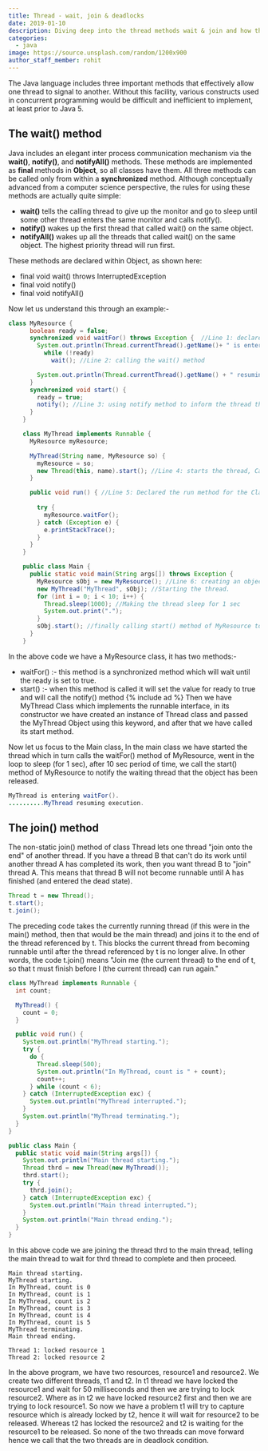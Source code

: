 ```yaml
---
title: Thread - wait, join & deadlocks
date: 2019-01-10
description: Diving deep into the thread methods wait & join and how they work in sync to give desired result. 
categories:
  - java
image: https://source.unsplash.com/random/1200x900
author_staff_member: rohit
---
```


The Java language includes three important methods that effectively allow one thread to signal to another. Without this facility, various constructs used in concurrent programming would be difficult and inefficient to implement, at least prior to Java 5.

## The wait() method

Java includes an elegant inter process communication mechanism via the **wait()**, **notify()**, and **notifyAll()** methods. These methods are implemented as **final** methods in **Object**, so all classes have them. All three methods can be called only from within a **synchronized** method. Although conceptually advanced from a computer science perspective, the rules for using these methods are actually quite simple:

- **wait()** tells the calling thread to give up the monitor and go to sleep until some other thread enters the same monitor and calls notify().
- **notify()** wakes up the first thread that called wait() on the same object.
- **notifyAll()** wakes up all the threads that called wait() on the same object. The highest priority thread will run first.

These methods are declared within Object, as shown here:
- final void wait() throws InterruptedException 
- final void notify() 
- final void notifyAll()

Now let us understand this through an example:-

```java
class MyResource {
	  boolean ready = false;
	  synchronized void waitFor() throws Exception {  //Line 1: declare method as synchronized
	    System.out.println(Thread.currentThread().getName()+ " is entering waitFor().");
	      while (!ready)
	        wait(); //Line 2: calling the wait() method

	    System.out.println(Thread.currentThread().getName() + " resuming execution.");
	  }
	  synchronized void start() {
	    ready = true;
	    notify(); //Line 3: using notify method to inform the thread that object has been released
	  }
	}

	class MyThread implements Runnable {
	  MyResource myResource;

	  MyThread(String name, MyResource so) {
	    myResource = so;
	    new Thread(this, name).start(); //Line 4: starts the thread, Calling run() of Line 5.
	  }

	  public void run() { //Line 5: Declared the run method for the Class MyThread
	   
	    try {
	      myResource.waitFor();
	    } catch (Exception e) {
	      e.printStackTrace();
	    }
	  }
	}

	public class Main {
	  public static void main(String args[]) throws Exception {
	    MyResource sObj = new MyResource(); //Line 6: creating an object of MyResource
	    new MyThread("MyThread", sObj); //Starting the thread.
	    for (int i = 0; i < 10; i++) { 
	      Thread.sleep(1000); //Making the thread sleep for 1 sec
	      System.out.print(".");
	    }
	    sObj.start(); //finally calling start() method of MyResource to notify the thread.
	  }
	}
```

In the above code we have a MyResource class, it has two methods:-

- waitFor() :- this method is a synchronized method which will wait until the ready is set to true.
- start() :- when this method is called it will set the value for ready to true and will call the notify() method 
{% include ad %}
Then we have MyThread Class which implements the runnable interface, in its constructor we have created an instance of Thread class and passed the MyThread Object using this keyword, and after that we have called its start method.

Now let us focus to the Main class, In the main class we have started the thread which in turn calls the waitFor() method of MyResource, went in the loop to sleep (for 1 sec), after 10 sec period of time, we call the start() method of MyResource to notify the waiting thread that the object has been released. 

```java
MyThread is entering waitFor().
..........MyThread resuming execution.
```

## The join() method

The non-static join() method of class Thread lets one thread "join onto the end" of another thread. If you have a thread B that can't do its work until another thread A has completed its work, then you want thread B to "join" thread A. This means that thread B will not become runnable until A has finished (and entered the dead state).

```java
Thread t = new Thread();
t.start();
t.join();
```

The preceding code takes the currently running thread (if this were in the main() method, then that would be the main thread) and joins it to the end of the thread referenced by t. This blocks the current thread from becoming runnable until after the thread referenced by t is no longer alive. In other words, the code t.join() means "Join me (the current thread) to the end of t, so that t must finish before I (the current thread) can run again."

```java
class MyThread implements Runnable {
  int count;

  MyThread() {
    count = 0;
  }

  public void run() {
    System.out.println("MyThread starting.");
    try {
      do {
        Thread.sleep(500);
        System.out.println("In MyThread, count is " + count);
        count++;
      } while (count < 6);
    } catch (InterruptedException exc) {
      System.out.println("MyThread interrupted.");
    }
    System.out.println("MyThread terminating.");
  }
}

public class Main {
  public static void main(String args[]) {
    System.out.println("Main thread starting.");
    Thread thrd = new Thread(new MyThread());
    thrd.start();
    try {
      thrd.join();
    } catch (InterruptedException exc) {
      System.out.println("Main thread interrupted.");
    }
    System.out.println("Main thread ending.");
  }
}
```

In this above code we are joining the thread thrd to the main thread, telling the main thread to wait for thrd thread to complete and then proceed.

```text
Main thread starting.
MyThread starting.
In MyThread, count is 0
In MyThread, count is 1
In MyThread, count is 2
In MyThread, count is 3
In MyThread, count is 4
In MyThread, count is 5
MyThread terminating.
Main thread ending.
```

```text
Thread 1: locked resource 1
Thread 2: locked resource 2
```

In the above program, we have two resources, resource1 and resource2. We create two different threads, t1 and t2. In t1 thread we have locked the resource1 and wait for 50 milliseconds and then we are trying to lock resource2. Where as in t2 we have locked resource2 first and then we are trying to lock resource1. So now we have a problem t1 will try to capture resource which is already locked by t2, hence it will wait for resource2 to be released. Whereas t2 has locked the resource2 and t2 is waiting for the resource1 to be released. So none of the two threads can move forward hence we call that the two threads are in deadlock condition.
























